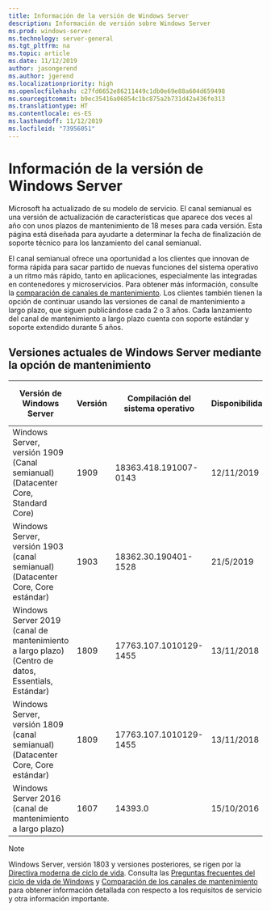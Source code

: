 ```yaml
---
title: Información de la versión de Windows Server
description: Información de versión sobre Windows Server
ms.prod: windows-server
ms.technology: server-general
ms.tgt_pltfrm: na
ms.topic: article
ms.date: 11/12/2019
author: jasongerend
ms.author: jgerend
ms.localizationpriority: high
ms.openlocfilehash: c27fd6652e86211449c1db0e69e88a604d659498
ms.sourcegitcommit: b9ec35416a06854c1bc875a2b731d42a436fe313
ms.translationtype: HT
ms.contentlocale: es-ES
ms.lasthandoff: 11/12/2019
ms.locfileid: "73956051"
---
```

# <a name="windows-server-release-information"></a>Información de la versión de Windows Server

Microsoft ha actualizado de su modelo de servicio. El canal semianual es una versión de actualización de características que aparece dos veces al año con unos plazos de mantenimiento de 18 meses para cada versión. Esta página está diseñada para ayudarte a determinar la fecha de finalización de soporte técnico para los lanzamiento del canal semianual.

El canal semianual ofrece una oportunidad a los clientes que innovan de forma rápida para sacar partido de nuevas funciones del sistema operativo a un ritmo más rápido, tanto en aplicaciones, especialmente las integradas en contenedores y microservicios. Para obtener más información, consulte la [comparación de canales de mantenimiento](../get-started-19/servicing-channels-19.md). Los clientes también tienen la opción de continuar usando las versiones de canal de mantenimiento a largo plazo, que siguen publicándose cada 2 o 3 años. Cada lanzamiento del canal de mantenimiento a largo plazo cuenta con soporte estándar y soporte extendido durante 5 años.

## <a name="windows-server-current-versions-by-servicing-option"></a>Versiones actuales de Windows Server mediante la opción de mantenimiento

| Versión de Windows Server | Versión | Compilación del sistema operativo | Disponibilidad | Fecha de finalización del soporte estándar|Fecha de finalización del soporte extendido |
|----------------|---------|----------|----------|---------|----------|
| Windows Server, versión 1909 (Canal semianual) (Datacenter Core, Standard Core) | 1909  | 18363.418.191007-0143 | 12/11/2019 | 11/05/2021 | Nota de revisión |
| Windows Server, versión 1903 (canal semianual) (Datacenter Core, Core estándar) | 1903  | 18362.30.190401-1528 | 21/5/2019 | 08/12/2020 | Nota de revisión |
|Windows Server 2019 (canal de mantenimiento a largo plazo) (Centro de datos, Essentials, Estándar)|1809|17763.107.1010129-1455|13/11/2018|09/01/2024|09/01/2029|
|Windows Server, versión 1809 (canal semianual) (Datacenter Core, Core estándar)|1809|17763.107.1010129-1455|13/11/2018|12/5/2020|Nota de revisión|
| Windows Server 2016 (canal de mantenimiento a largo plazo)| 1607 | 14393.0 | 15/10/2016 |11/01/2022| 11/01/2027|

> [!NOTE]
> Windows Server, versión 1803 y versiones posteriores, se rigen por la [Directiva moderna de ciclo de vida](https://support.microsoft.com/help/30881). Consulta las [Preguntas frecuentes del ciclo de vida de Windows](https://support.microsoft.com/help/18581/lifecycle-faq-windows-products) y [Comparación de los canales de mantenimiento](../get-started-19/servicing-channels-19.md) para obtener información detallada con respecto a los requisitos de servicio y otra información importante.
